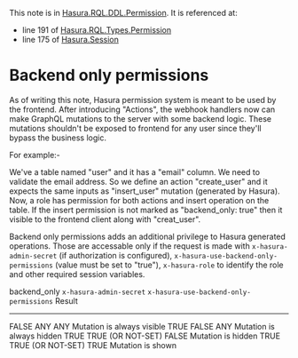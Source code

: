 This note is in [Hasura.RQL.DDL.Permission](https://github.com/hasura/graphql-engine/blob/master/server/src-lib/Hasura/RQL/DDL/Permission.hs#L57).
It is referenced at:
  - line 191 of [Hasura.RQL.Types.Permission](https://github.com/hasura/graphql-engine/blob/master/server/src-lib/Hasura/RQL/Types/Permission.hs#L191)
  - line 175 of [Hasura.Session](https://github.com/hasura/graphql-engine/blob/master/server/src-lib/Hasura/Session.hs#L175)

# Backend only permissions

As of writing this note, Hasura permission system is meant to be used by the
frontend. After introducing "Actions", the webhook handlers now can make GraphQL
mutations to the server with some backend logic. These mutations shouldn't be
exposed to frontend for any user since they'll bypass the business logic.

For example:-

We've a table named "user" and it has a "email" column. We need to validate the
email address. So we define an action "create_user" and it expects the same inputs
as "insert_user" mutation (generated by Hasura). Now, a role has permission for both
actions and insert operation on the table. If the insert permission is not marked
as "backend_only: true" then it visible to the frontend client along with "creat_user".

Backend only permissions adds an additional privilege to Hasura generated operations.
Those are accessable only if the request is made with `x-hasura-admin-secret`
(if authorization is configured), `x-hasura-use-backend-only-permissions`
(value must be set to "true"), `x-hasura-role` to identify the role and other
required session variables.

backend_only   `x-hasura-admin-secret`   `x-hasura-use-backend-only-permissions`  Result
------------    ---------------------     -------------------------------------   ------
FALSE           ANY                       ANY                                    Mutation is always visible
TRUE            FALSE                     ANY                                    Mutation is always hidden
TRUE            TRUE (OR NOT-SET)         FALSE                                  Mutation is hidden
TRUE            TRUE (OR NOT-SET)         TRUE                                   Mutation is shown

